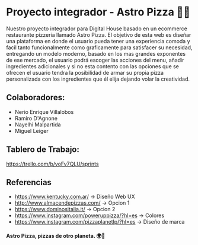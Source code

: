 # Proyecto integrador - Astro Pizza 🍕🚀

Nuestro proyecto integrador para Digital House basado en un ecommerce restaurante pizzeria llamado Astro Pizza. El objetivo de esta web es diseñar una plataforma en donde el usuario pueda tener una experiencia comoda y facil tanto funcionalmente como graficamente para satisfacer su necesidad, entregando un modelo moderno, basado en los mas grandes exponentes de ese mercado, el usuario podrá escoger las acciones del menu, añadir ingredientes adicionales y si no esta contento con las opciones que se ofrecen el usuario tendra la posibilidad de armar su propia pizza personalizada con los ingredientes que él elija dejando volar la creatividad.

## Colaboradores: 

* Nerio Enrique Villalobos
* Ramiro D'Agnone
* Nayelhi Malpartida
* Miguel Leiger

## Tablero de Trabajo: 

https://trello.com/b/voFv7QLU/sprints

## Referencias

* https://www.kentucky.com.ar/ -> Diseño Web UX <br>
* http://www.almacendepizzas.com/ -> Opcion 1 <br>
* https://www.dominositalia.it/ -> Opcion 2<br>
* https://www.instagram.com/poweruppizza/?hl=es -> Colores <br>
* https://www.instagram.com/pizzaplanetlp/?hl=es -> Diseño de marca <br>


#### Astro Pizza, pizzas de otro planeta. 🌍🚀
